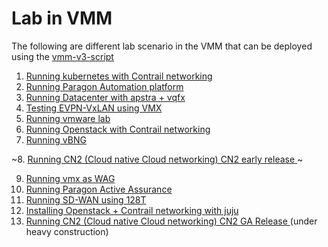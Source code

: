 # Lab in VMM
The following are different lab scenario in the VMM that can be deployed using the [vmm-v3-script](https://github.com/Juniper-SE/vmm-v3-script)


1. [Running kubernetes with Contrail networking ](k8s_with_contrail/README.md)
2. [Running Paragon Automation platform](paragon/README.md)
3. [Running Datacenter with apstra + vqfx](dc_with_apstra.4.0/README.md)
4. [Testing EVPN-VxLAN using VMX](evpn/README.md)
5. [Running vmware lab](vmware/README.md)
6. [Running Openstack with Contrail networking ](openstack_with_contrail/README.md)
7. [Running vBNG ](vbng/README.md)

~8. [Running CN2 (Cloud native Cloud networking) CN2 early release ](cn2-early/README.md)~

9. [Running vmx as WAG ](vbng_dhcp/README.md)
10. [Running Paragon Active Assurance](paa/README.md)
11. [Running SD-WAN using 128T](128T/README.md)
12. [Installing Openstack  + Contrail networking  with juju](openstack_with_juju/README.md)
13. [Running CN2 (Cloud native Cloud networking) CN2 GA Release ](cn2/README.md) (under heavy construction)
